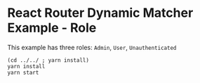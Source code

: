 # React Router Dynamic Matcher Example - Role

This example has three roles: `Admin`, `User`, `Unauthenticated`

```
(cd ../../ ; yarn install)
yarn install
yarn start
```
